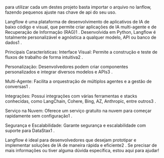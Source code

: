 para utilizar cada um destes projeto basta importar o arquivo no lanflow, fazendo pequenos ajuste nas chave de api do seu uso.


Langflow é uma plataforma de desenvolvimento de aplicativos de IA de baixo código e visual, que permite criar aplicações de IA multi-agente e de Recuperação de Informação (RAG)1
. Desenvolvida em Python, Langflow é totalmente personalizável e agnóstica a qualquer modelo, API ou banco de dados1
.

Principais Características:
Interface Visual: Permite a construção e teste de fluxos de trabalho de forma intuitiva2
.

Personalização: Desenvolvedores podem criar componentes personalizados e integrar diversos modelos e APIs3
.

Multi-Agente: Facilita a orquestração de múltiplos agentes e a gestão de conversas1
.

Integrações: Possui integrações com várias ferramentas e stacks conhecidas, como LangChain, Cohere, Bing, AZ, Anthropic, entre outros3
.

Serviço na Nuvem: Oferece um serviço gratuito na nuvem para começar rapidamente sem configuração1
.

Segurança e Escalabilidade: Garante segurança e escalabilidade com suporte para DataStax1
.

Langflow é ideal para desenvolvedores que desejam prototipar e implementar soluções de IA de maneira rápida e eficiente2
. Se precisar de mais informações ou tiver alguma dúvida específica, estou aqui para ajudar!
